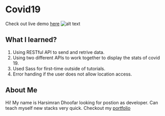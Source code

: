 # Covid19

Check out live demo [here](https://harsimrandhoofar.github.io/Covid19/)
![alt text](https://harsimrandhoofar.github.io/Portfolio/images/Covid_Gif.gif)

## What I learned?

1. Using RESTful API to send and retrive data.
2. Using two different APIs to work together to display the stats of covid 19.
3. Used Sass for first-time outside of tutorials.
3. Error handing if the user does not allow location access.

## About Me

Hi! My name is Harsimran Dhoofar looking for postion as developer. Can teach myself new stacks very quick.
Checkout my [portfolio](https://harsimrandhoofar.github.io/Portfolio/)


